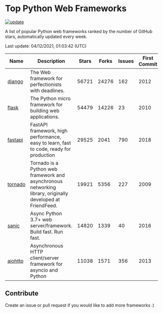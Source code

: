 # Top Python Web Frameworks

[![update](https://github.com/sunnysid3up/python-web-frameworks/actions/workflows/update.yml/badge.svg)](https://github.com/sunnysid3up/python-web-frameworks/actions/workflows/update.yml)

A list of popular Python web frameworks ranked by the number of GitHub stars, automatically updated every week.

Last update: 04/12/2021, 01:03:42 (UTC)

| Name          | Description          | Stars                     | Forks          | Issues               | First Commit        | Last Commit         |
|---------------|----------------------|---------------------------|----------------|----------------------|---------------------|---------------------|
| [django](https://github.com/django/django) | The Web framework for perfectionists with deadlines. | 56721 | 24276 | 162 | 2012 | 2021-04-11 |
| [flask](https://github.com/pallets/flask) | The Python micro framework for building web applications. | 54479 | 14226 | 23 | 2010 | 2021-04-12 |
| [fastapi](https://github.com/tiangolo/fastapi) | FastAPI framework, high performance, easy to learn, fast to code, ready for production | 29525 | 2041 | 790 | 2018 | 2021-04-12 |
| [tornado](https://github.com/tornadoweb/tornado) | Tornado is a Python web framework and asynchronous networking library, originally developed at FriendFeed. | 19921 | 5356 | 227 | 2009 | 2021-04-12 |
| [sanic](https://github.com/sanic-org/sanic) | Async Python 3.7+ web server/framework. Build fast. Run fast. | 14820 | 1339 | 40 | 2016 | 2021-04-11 |
| [aiohttp](https://github.com/aio-libs/aiohttp) | Asynchronous HTTP client/server framework for asyncio and Python | 11038 | 1571 | 356 | 2013 | 2021-04-11 |

## Contribute 

Create an issue or pull request if you would like to add more frameworks :)